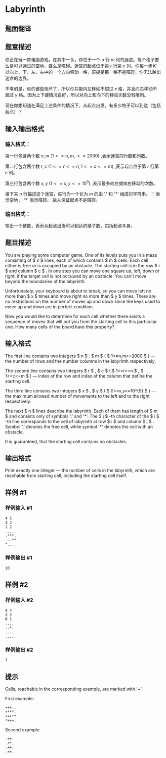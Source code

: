# Labyrinth

## 题面翻译

## 题意描述
你正在玩一款电脑游戏。在其中一关，你位于一个 $n$ 行 $m$ 列的迷宫。每个格子要么是可以通过的空地，要么是障碍。迷宫的起点位于第 $r$ 行第 $c$ 列。你每一步可以向上、下、左、右中的一个方向移动一格，前提是那一格不是障碍。你无法越出迷宫的边界。

不幸的是，你的键盘快坏了，所以你只能向左移动不超过 $x$ 格，并且向右移动不超过 $y$ 格。因为上下键情况良好，所以对向上和向下的移动次数没有限制。

现在你想知道在满足上述条件的情况下，从起点出发，有多少格子可以到达（包括起点）？
## 输入输出格式
### 输入格式：
第一行包含两个数 $n, m$ $(1 <= n, m, <= 2000)$ ,表示迷宫的行数和列数。

第二行包含两个数 $r,c$ $(1 <= r <= n, 1 <= c <= m)$ ,表示起点位于第 $r$ 行第 $c$ 列。

第三行包含两个数 $x,y$ $(1 <= x,y <= 10^9)$ ,表示最多向左或向右移动的次数。

接下来 $n$ 行描述这个迷宫，每行为一个长为 $m$ 的由 '.' 和 '\*' 组成的字符串。
'.' 表示空地， '\*' 表示障碍。
输入保证起点不是障碍。
### 输出格式：
输出一个整数，表示从起点出发可以到达的格子数，包括起点本身。

## 题目描述

You are playing some computer game. One of its levels puts you in a maze consisting of $ n $ lines, each of which contains $ m $ cells. Each cell either is free or is occupied by an obstacle. The starting cell is in the row $ r $ and column $ c $ . In one step you can move one square up, left, down or right, if the target cell is not occupied by an obstacle. You can't move beyond the boundaries of the labyrinth.

Unfortunately, your keyboard is about to break, so you can move left no more than $ x $ times and move right no more than $ y $ times. There are no restrictions on the number of moves up and down since the keys used to move up and down are in perfect condition.

Now you would like to determine for each cell whether there exists a sequence of moves that will put you from the starting cell to this particular one. How many cells of the board have this property?

## 输入格式

The first line contains two integers $ n $ , $ m $ ( $ 1<=n,m<=2000 $ ) — the number of rows and the number columns in the labyrinth respectively.

The second line contains two integers $ r $ , $ c $ ( $ 1<=r<=n $ , $ 1<=c<=m $ ) — index of the row and index of the column that define the starting cell.

The third line contains two integers $ x $ , $ y $ ( $ 0<=x,y<=10^{9} $ ) — the maximum allowed number of movements to the left and to the right respectively.

The next $ n $ lines describe the labyrinth. Each of them has length of $ m $ and consists only of symbols '.' and '\*'. The $ j $ -th character of the $ i $ -th line corresponds to the cell of labyrinth at row $ i $ and column $ j $ . Symbol '.' denotes the free cell, while symbol '\*' denotes the cell with an obstacle.

It is guaranteed, that the starting cell contains no obstacles.

## 输出格式

Print exactly one integer — the number of cells in the labyrinth, which are reachable from starting cell, including the starting cell itself.

## 样例 #1

### 样例输入 #1

```
4 5
3 2
1 2
.....
.***.
...**
*....
```

### 样例输出 #1

```
10
```

## 样例 #2

### 样例输入 #2

```
4 4
2 2
0 1
....
..*.
....
....
```

### 样例输出 #2

```
7
```

## 提示

Cells, reachable in the corresponding example, are marked with '+'.

First example:

```
+++..
+***.
+++**
*+++.
```
 
 Second example:

```
.++.
.+*.
.++.
.++.
```